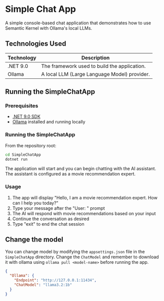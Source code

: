 # Simple Chat App

A simple console-based chat application that demonstrates how to use Semantic Kernel with Ollama's local LLMs.

## Technologies Used

| Technology      | Description                                                   |
|-----------------|---------------------------------------------------------------|
| .NET 9.0        | The framework used to build the application.                  |
| Ollama          | A local LLM (Large Language Model) provider.                  |


## Running the SimpleChatApp

### Prerequisites

- [.NET 9.0 SDK](https://dotnet.microsoft.com/download)
- [Ollama](https://ollama.ai) installed and running locally

### Running the SimpleChatApp

From the repository root:
```bash
cd SimpleChatApp
dotnet run
```

The application will start and you can begin chatting with the AI assistant.
The assistant is configured as a movie recommendation expert.

### Usage

1. The app will display "Hello, I am a movie recommendation expert. How can I help you today?"
2. Type your message after the "User: " prompt
3. The AI will respond with movie recommendations based on your input
4. Continue the conversation as desired
5. Type "exit" to end the chat session

## Change the model

You can change model by modifying the `appsettings.json` file in the `SimpleChatApp` directory. Change the `ChatModel`
and remember to download it with ollama using `ollama pull <model-name>` before running the app.

```json
{
  "Ollama": {
    "Endpoint": "http://127.0.0.1:11434",
    "ChatModel": "llama3.2:1b"
  }
}
```